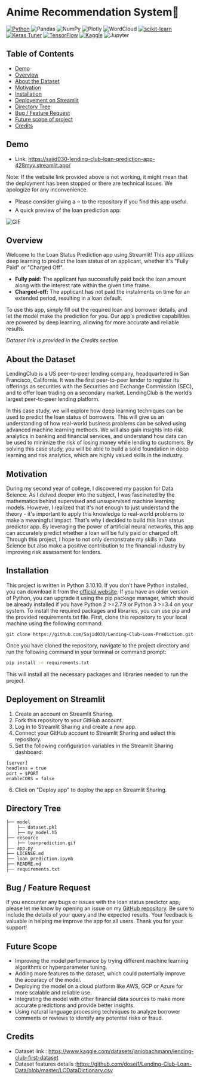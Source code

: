 # Anime Recommendation System🎌
[![Python](https://img.shields.io/badge/-Python-3776AB?logo=python&logoColor=white)](https://www.python.org/)
![Pandas](https://img.shields.io/badge/-Pandas-150458?logo=pandas&logoColor=white)
![NumPy](https://img.shields.io/badge/-NumPy-013243?logo=numpy&logoColor=white)
![Plotly](https://img.shields.io/badge/-Plotly-3F4F75?logo=plotly&logoColor=white)
![WordCloud](https://img.shields.io/badge/-WordCloud-1F77B4?logo=wordcloud&logoColor=white)
[![scikit-learn](https://img.shields.io/badge/-scikit--learn-F7931E?logo=scikit-learn&logoColor=white)](https://scikit-learn.org/stable/)
[![Keras Tuner](https://img.shields.io/badge/-Keras%20Tuner-FF6F00?logo=keras&logoColor=white)](https://keras-team.github.io/keras-tuner/)
[![TensorFlow](https://img.shields.io/badge/-TensorFlow-FF6F00?logo=tensorflow&logoColor=white)](https://www.tensorflow.org/)
[![Kaggle](https://img.shields.io/badge/-Kaggle-blue?logo=kaggle)](https://www.kaggle.com/)
![Jupyter](https://img.shields.io/badge/-Jupyter-F37626?logo=jupyter&logoColor=white)

## Table of Contents

 - [Demo](#demo)
 - [Overview](#overview)
 - [About the Dataset](#about-the-dataset)
 - [Motivation](#motivation)
 - [Installation](#installation)
 - [Deployement on Streamlit](#deployement-on-streamlit)
 - [Directory Tree](#directory-tree)
 - [Bug / Feature Request](#bug--feature-request)
 - [Future scope of project](#future-scope)
 - [Credits](#credits)

## Demo
- Link: https://sajid030-lending-club-loan-prediction-app-428myv.streamlit.app/

Note: If the website link provided above is not working, it might mean that the deployment has been stopped or there are technical issues. We apologize for any inconvenience.
- Please consider giving a ⭐ to the repository if you find this app useful.
- A quick preview of the loan prediction app:

![GIF](resource/loanprediction.gif)

## Overview

Welcome to the Loan Status Prediction app using Streamlit! This app utilizes deep learning to predict the loan status of an applicant, whether it's "Fully Paid" or "Charged Off".
- **Fully paid:** The applicant has successfully paid back the loan amount along with the interest rate within the given time frame.
- **Charged-off:** The applicant has not paid the instalments on time for an extended period, resulting in a loan default.

To use this app, simply fill out the required loan and borrower details, and let the model make the prediction for you. Our app's predictive capabilities are powered by deep learning, allowing for more accurate and reliable results.

*Dataset link is provided in the Credits section*

## About the Dataset
LendingClub is a US peer-to-peer lending company, headquartered in San Francisco, California. It was the first peer-to-peer lender to register its offerings as securities with the Securities and Exchange Commission (SEC), and to offer loan trading on a secondary market. LendingClub is the world’s largest peer-to-peer lending platform.

In this case study, we will explore how deep learning techniques can be used to predict the loan status of borrowers. This will give us an understanding of how real-world business problems can be solved using advanced machine learning methods. We will also gain insights into risk analytics in banking and financial services, and understand how data can be used to minimize the risk of losing money while lending to customers. By solving this case study, you will be able to build a solid foundation in deep learning and risk analytics, which are highly valued skills in the industry.

## Motivation

During my second year of college, I discovered my passion for Data Science. As I delved deeper into the subject, I was fascinated by the mathematics behind supervised and unsupervised machine learning models. However, I realized that it's not enough to just understand the theory - it's important to apply this knowledge to real-world problems to make a meaningful impact.
That's why I decided to build this loan status predictor app. By leveraging the power of artificial neural networks, this app can accurately predict whether a loan will be fully paid or charged off. Through this project, I hope to not only demonstrate my skills in Data Science but also make a positive contribution to the financial industry by improving risk assessment for lenders.

## Installation

This project is written in Python 3.10.10. If you don't have Python installed, you can download it from the [official website](https://www.python.org/downloads/). If you have an older version of Python, you can upgrade it using the pip package manager, which should be already installed if you have Python 2 >=2.7.9 or Python 3 >=3.4 on your system.
To install the required packages and libraries, you can use pip and the provided requirements.txt file. First, clone this repository to your local machine using the following command:
```
git clone https://github.com/Sajid030/Lending-Club-Loan-Prediction.git
```
Once you have cloned the repository, navigate to the project directory and run the following command in your terminal or command prompt:
```bash
pip install -r requirements.txt
```
This will install all the necessary packages and libraries needed to run the project.

## Deployement on Streamlit
1. Create an account on Streamlit Sharing.
2. Fork this repository to your GitHub account.
3. Log in to Streamlit Sharing and create a new app.
4. Connect your GitHub account to Streamlit Sharing and select this repository.
5. Set the following configuration variables in the Streamlit Sharing dashboard:
```
[server]
headless = true
port = $PORT
enableCORS = false
```
6. Click on "Deploy app" to deploy the app on Streamlit Sharing.

## Directory Tree

```
├── model
│   ├── dataset.pkl
│   ├── my_model.h5
├── resource 
│   ├── loanprediction.gif
├── app.py
├── LICENSE.md
├── loan_prediction.ipynb
├── README.md
├── requirements.txt
```

## Bug / Feature Request

If you encounter any bugs or issues with the loan status predictor app, please let me know by opening an issue on my [GitHub repository](https://github.com/Sajid030/Lending-Club-Loan-Prediction/issues). Be sure to include the details of your query and the expected results. Your feedback is valuable in helping me improve the app for all users. Thank you for your support!

## Future Scope

- Improving the model performance by trying different machine learning algorithms or hyperparameter tuning.
- Adding more features to the dataset, which could potentially improve the accuracy of the model.
- Deploying the model on a cloud platform like AWS, GCP or Azure for more scalable and reliable use.
- Integrating the model with other financial data sources to make more accurate predictions and provide better insights.
- Using natural language processing techniques to analyze borrower comments or reviews to identify any potential risks or fraud.

## Credits
- Dataset link : https://www.kaggle.com/datasets/janiobachmann/lending-club-first-dataset
- Dataset features details :https://github.com/dosei1/Lending-Club-Loan-Data/blob/master/LCDataDictionary.csv
